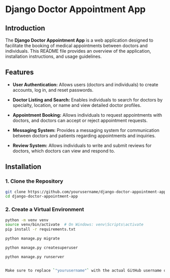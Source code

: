 # Django Doctor Appointment App

## Introduction

The **Django Doctor Appointment App** is a web application designed to facilitate the booking of medical appointments between doctors and individuals. This README file provides an overview of the application, installation instructions, and usage guidelines.

## Features

- **User Authentication:** Allows users (doctors and individuals) to create accounts, log in, and reset passwords.

- **Doctor Listing and Search:** Enables individuals to search for doctors by specialty, location, or name and view detailed doctor profiles.

- **Appointment Booking:** Allows individuals to request appointments with doctors, and doctors can accept or reject appointment requests.

- **Messaging System:** Provides a messaging system for communication between doctors and patients regarding appointments and inquiries.

- **Review System:** Allows individuals to write and submit reviews for doctors, which doctors can view and respond to.

## Installation

### 1. Clone the Repository

```bash
git clone https://github.com/yourusername/django-doctor-appointment-app.git
cd django-doctor-appointment-app
```
### 2. Create a Virtual Environment
```bash
python -m venv venv
source venv/bin/activate  # On Windows: venv\Scripts\activate
pip install -r requirements.txt

python manage.py migrate

python manage.py createsuperuser

python manage.py runserver


Make sure to replace `"yourusername"` with the actual GitHub username or organization name if you intend to host the project on GitHub.

